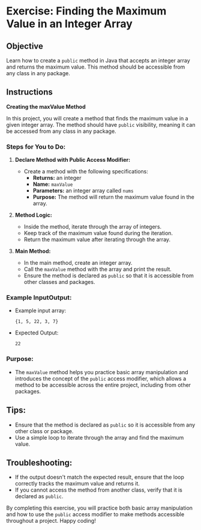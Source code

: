 # Exercise: Finding the Maximum Value in an Integer Array

## Objective
Learn how to create a `public` method in Java that accepts an integer array and returns the maximum value. This method should be accessible from any class in any package.

## Instructions

**Creating the maxValue Method**

In this project, you will create a method that finds the maximum value in a given integer array. The method should have `public` visibility, meaning it can be accessed from any class in any package.

### Steps for You to Do:

1. **Declare Method with Public Access Modifier:**
    - Create a method with the following specifications:
        - **Returns:** an integer
        - **Name:** `maxValue`
        - **Parameters:** an integer array called `nums`
        - **Purpose:** The method will return the maximum value found in the array.

2. **Method Logic:**
    - Inside the method, iterate through the array of integers.
    - Keep track of the maximum value found during the iteration.
    - Return the maximum value after iterating through the array.

3. **Main Method:**
    - In the main method, create an integer array.
    - Call the `maxValue` method with the array and print the result.
    - Ensure the method is declared as `public` so that it is accessible from other classes and packages.

### Example InputOutput:

- Example input array:
  ```
  {1, 5, 22, 3, 7}
  ```

- Expected Output:
  ```
  22
  ```

### Purpose:

- The `maxValue` method helps you practice basic array manipulation and introduces the concept of the `public` access modifier, which allows a method to be accessible across the entire project, including from other packages.

## Tips:
- Ensure that the method is declared as `public` so it is accessible from any other class or package.
- Use a simple loop to iterate through the array and find the maximum value.

## Troubleshooting:
- If the output doesn't match the expected result, ensure that the loop correctly tracks the maximum value and returns it.
- If you cannot access the method from another class, verify that it is declared as `public`.

By completing this exercise, you will practice both basic array manipulation and how to use the `public` access modifier to make methods accessible throughout a project. Happy coding!

